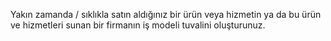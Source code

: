 Yakın zamanda / sıklıkla satın aldığınız bir ürün veya hizmetin ya da bu ürün ve hizmetleri sunan bir firmanın iş modeli tuvalini oluşturunuz.


